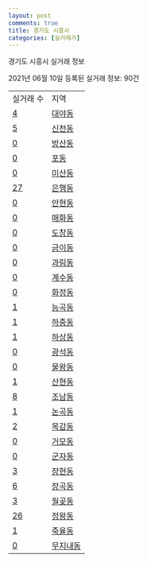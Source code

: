 ```yaml
---
layout: post
comments: true
title: 경기도 시흥시
categories: [실거래가]
---
```


경기도 시흥시 실거래 정보

2021년 06월 10일 등록된 실거래 정보: 90건


<table>
  <tr>
    <td>실거래 수</td>
    <td>지역</td>
  </tr>

  
  <tr>
    <td><a href="4139010100.html">4</a></td>
    <td><a href="4139010100.html">대야동</a></td>
  </tr>
    

  <tr>
    <td><a href="4139010200.html">5</a></td>
    <td><a href="4139010200.html">신천동</a></td>
  </tr>
    

  <tr>
    <td><a href="4139010300.html">0</a></td>
    <td><a href="4139010300.html">방산동</a></td>
  </tr>
    

  <tr>
    <td><a href="4139010400.html">0</a></td>
    <td><a href="4139010400.html">포동</a></td>
  </tr>
    

  <tr>
    <td><a href="4139010500.html">0</a></td>
    <td><a href="4139010500.html">미산동</a></td>
  </tr>
    

  <tr>
    <td><a href="4139010600.html">27</a></td>
    <td><a href="4139010600.html">은행동</a></td>
  </tr>
    

  <tr>
    <td><a href="4139010700.html">0</a></td>
    <td><a href="4139010700.html">안현동</a></td>
  </tr>
    

  <tr>
    <td><a href="4139010800.html">0</a></td>
    <td><a href="4139010800.html">매화동</a></td>
  </tr>
    

  <tr>
    <td><a href="4139010900.html">0</a></td>
    <td><a href="4139010900.html">도창동</a></td>
  </tr>
    

  <tr>
    <td><a href="4139011000.html">0</a></td>
    <td><a href="4139011000.html">금이동</a></td>
  </tr>
    

  <tr>
    <td><a href="4139011200.html">0</a></td>
    <td><a href="4139011200.html">과림동</a></td>
  </tr>
    

  <tr>
    <td><a href="4139011300.html">0</a></td>
    <td><a href="4139011300.html">계수동</a></td>
  </tr>
    

  <tr>
    <td><a href="4139011700.html">0</a></td>
    <td><a href="4139011700.html">화정동</a></td>
  </tr>
    

  <tr>
    <td><a href="4139011800.html">1</a></td>
    <td><a href="4139011800.html">능곡동</a></td>
  </tr>
    

  <tr>
    <td><a href="4139011900.html">1</a></td>
    <td><a href="4139011900.html">하중동</a></td>
  </tr>
    

  <tr>
    <td><a href="4139012000.html">1</a></td>
    <td><a href="4139012000.html">하상동</a></td>
  </tr>
    

  <tr>
    <td><a href="4139012100.html">0</a></td>
    <td><a href="4139012100.html">광석동</a></td>
  </tr>
    

  <tr>
    <td><a href="4139012200.html">0</a></td>
    <td><a href="4139012200.html">물왕동</a></td>
  </tr>
    

  <tr>
    <td><a href="4139012300.html">1</a></td>
    <td><a href="4139012300.html">산현동</a></td>
  </tr>
    

  <tr>
    <td><a href="4139012400.html">8</a></td>
    <td><a href="4139012400.html">조남동</a></td>
  </tr>
    

  <tr>
    <td><a href="4139012500.html">1</a></td>
    <td><a href="4139012500.html">논곡동</a></td>
  </tr>
    

  <tr>
    <td><a href="4139012600.html">2</a></td>
    <td><a href="4139012600.html">목감동</a></td>
  </tr>
    

  <tr>
    <td><a href="4139012700.html">0</a></td>
    <td><a href="4139012700.html">거모동</a></td>
  </tr>
    

  <tr>
    <td><a href="4139012800.html">0</a></td>
    <td><a href="4139012800.html">군자동</a></td>
  </tr>
    

  <tr>
    <td><a href="4139012900.html">3</a></td>
    <td><a href="4139012900.html">장현동</a></td>
  </tr>
    

  <tr>
    <td><a href="4139013000.html">6</a></td>
    <td><a href="4139013000.html">장곡동</a></td>
  </tr>
    

  <tr>
    <td><a href="4139013100.html">3</a></td>
    <td><a href="4139013100.html">월곶동</a></td>
  </tr>
    

  <tr>
    <td><a href="4139013200.html">26</a></td>
    <td><a href="4139013200.html">정왕동</a></td>
  </tr>
    

  <tr>
    <td><a href="4139013300.html">1</a></td>
    <td><a href="4139013300.html">죽율동</a></td>
  </tr>
    

  <tr>
    <td><a href="4139013400.html">0</a></td>
    <td><a href="4139013400.html">무지내동</a></td>
  </tr>
    


</table>
    